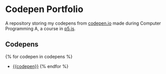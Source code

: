 # Codepen Portfolio

A repository storing my codepens from [codepen.io](https://codepen.io) made during Computer Programming A, a course in [p5.js](https://p5js.org/).

## Codepens

{% for codepen in codepens %}
- [{{codepen}}](pens/{{codepen}})
{% endfor %}

